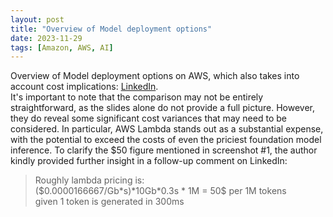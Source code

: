 ```yaml
---
layout: post
title: "Overview of Model deployment options"
date: 2023-11-29
tags: [Amazon, AWS, AI]
---
```


Overview of Model deployment options on AWS, which also takes into account cost implications: [LinkedIn](https://www.linkedin.com/posts/ryfeus_mongodb-awscommunity-llms-activity-7135391192397082624-VhgT?utm_source=share&utm_medium=member_desktop). \
It's important to note that the comparison may not be entirely straightforward, as the slides alone do not provide a full picture. However, they do reveal some significant cost variances that may need to be considered. In particular, AWS Lambda stands out as a substantial expense, with the potential to exceed the costs of even the priciest foundation model inference. To clarify the $50 figure mentioned in screenshot #1, the author kindly provided further insight in a follow-up comment on LinkedIn:
> Roughly lambda pricing is: \
\(\$0.0000166667\/Gb*s\)\*10Gb\*0.3s * 1M = 50\$ per 1M tokens \
given 1 token is generated in 300ms